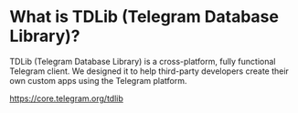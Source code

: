 # What is TDLib (Telegram Database Library)?
TDLib (Telegram Database Library) is a cross-platform, fully functional Telegram client. We designed it to help third-party developers create their own custom apps using the Telegram platform.


https://core.telegram.org/tdlib